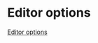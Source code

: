# Editor options

[Editor options](https://blutorange.github.io/primefaces-monaco/typedoc/interfaces/monaco.editor.istandaloneeditorconstructionoptions.html)